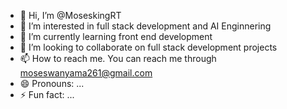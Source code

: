 - 👋 Hi, I’m @MoseskingRT
- 👀 I’m interested in full stack development and AI Enginnering
- 🌱 I’m currently learning front end development
- 💞️ I’m looking to collaborate on full stack development projects
- 📫 How to reach me. You can reach me through moseswanyama261@gmail.com
- 😄 Pronouns: ...
- ⚡ Fun fact: ...

<!---
MoseskingRT/MoseskingRT is a ✨ special ✨ repository because its `README.md` (this file) appears on your GitHub profile.
You can click the Preview link to take a look at your changes.
--->
